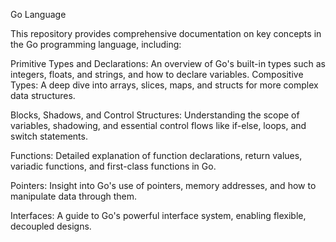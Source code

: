 Go Language 

This repository provides comprehensive documentation on key concepts in the Go programming language, including:

Primitive Types and Declarations: An overview of Go's built-in types such as integers, floats, and strings, and how to declare variables.
Compositive Types: A deep dive into arrays, slices, maps, and structs for more complex data structures.

Blocks, Shadows, and Control Structures: Understanding the scope of variables, shadowing, and essential control flows like if-else, loops, and switch statements.

Functions: Detailed explanation of function declarations, return values, variadic functions, and first-class functions in Go.

Pointers: Insight into Go's use of pointers, memory addresses, and how to manipulate data through them.

Interfaces: A guide to Go's powerful interface system, enabling flexible, decoupled designs.
